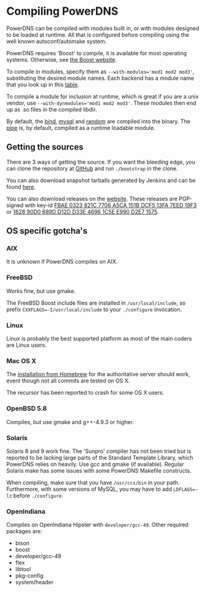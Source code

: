 # Compiling PowerDNS
PowerDNS can be compiled with modules built in, or with modules designed to be
loaded at runtime. All that is configured before compiling using the well known
autoconf/automake system.

PowerDNS requires 'Boost' to compile, it is available for most operating
systems. Otherwise, see [the Boost website](http://www.boost.org).

To compile in modules, specify them as `--with-modules='mod1 mod2 mod3'`,
substituting the desired module names. Each backend has a module name that you
look up in this [table](../authoritative/index.md#backend-capibilities).

To compile a module for inclusion at runtime, which is great if you are a unix
vendor, use `--with-dynmodules='mod1 mod2 mod3'`. These modules then end up as
.so files in the compiled libdir.

By default, the [bind](../authoritative/backend-bind.md), [mysql](../authoritative/backend-generic-mysql.md)
and [random](../authoritative/backend-random.md) are compiled into the binary.
The [pipe](../authoritative/backend-pipe.md) is, by default, compiled as a runtime
loadable module.

## Getting the sources
There are 3 ways of getting the source. If you want the bleeding edge, you can
clone the repository at [GitHub](https://github.com/PowerDNS/pdns) and run
`./bootstrap` in the clone.

You can also download snapshot tarballs generated by Jenkins and can be found
[here](https://autotest.powerdns.com/).

You can also download releases on the [website](https://downloads.powerdns.com/releases/).
These releases are PGP-signed with key-id [FBAE 0323 821C 7706 A5CA 151B DCF5
13FA 7EED 19F3](https://pgp.mit.edu/pks/lookup?op=get&search=0xDCF513FA7EED19F3)
or [1628 90D0 689D D12D D33E 4696 1C5E
E990 D2E7 1575](https://pgp.mit.edu/pks/lookup?op=get&search=0x1C5EE990D2E71575).

## OS specific gotcha's
### AIX
It is unknown if PowerDNS compiles on AIX.

### FreeBSD
Works fine, but use gmake.

The FreeBSD Boost include files are installed in `/usr/local/include`, so prefix
`CXXFLAGS=-I/usr/local/include` to your `./configure` invocation.

### Linux
Linux is probably the best supported platform as most of the main coders are
Linux users.

### Mac OS X
The [installation from Homebrew](../authoritative/installation.md#mac-os-x)
for the authoritative server should work, event though not all commits are
tested on OS X.

The recursor has been reported to crash for some OS X users.

### OpenBSD 5.8
Compiles, but use gmake and g++-4.9.3 or higher.

### Solaris
Solaris 8 and 9 work fine. The 'Sunpro' compiler has not been tried but is
reported to be lacking large parts of the Standard Template Library, which
PowerDNS relies on heavily. Use gcc and gmake (if available). Regular Solaris 
make has some issues with some PowerDNS Makefile constructs.

When compiling, make sure that you have `/usr/ccs/bin` in your path.
Furthermore, with some versions of MySQL, you may have to add `LDFLAGS=-lz`
before `./configure`.

### OpenIndiana
Compiles on OpenIndiana Hipster with `developer/gcc-49`. Other required packages
are:

 * bison
 * boost
 * developer/gcc-49
 * flex
 * libtool
 * pkg-config
 * system/header
